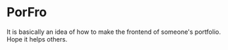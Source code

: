 # PorFro
It is basically an idea of how to make the frontend of someone's portfolio.
Hope it helps others.
